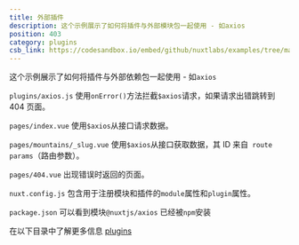 ```yaml
---
title: 外部插件
description: 这个示例展示了如何将插件与外部模块包一起使用 - 如axios
position: 403
category: plugins
csb_link: https://codesandbox.io/embed/github/nuxtlabs/examples/tree/master/plugins/external-packages-plugin?fontsize=14&hidenavigation=1&module=%2Fplugins%2Faxios.js&theme=dark&view=editor
---
```


这个示例展示了如何将插件与外部依赖包一起使用 - 如`axios`

<example-intro></example-intro>

`plugins/axios.js` 使用`onError()`方法拦截`$axios`请求，如果请求出错跳转到 404 页面。

`pages/index.vue` 使用`$axios`从接口请求数据。

`pages/mountains/_slug.vue` 使用`$axios`从接口获取数据，其 ID 来自` route params`（路由参数）。

`pages/404.vue` 出现错误时返回的页面。

`nuxt.config.js` 包含用于注册模块和插件的`module`属性和`plugin`属性。

`package.json` 可以看到模块`@nuxtjs/axios` 已经被`npm`安装

<base-alert type="next">

在以下目录中了解更多信息 [plugins](/docs/2.x/directory-structure/plugins#external-packages)

</base-alert>

<code-sandbox :src="csb_link"></code-sandbox>
